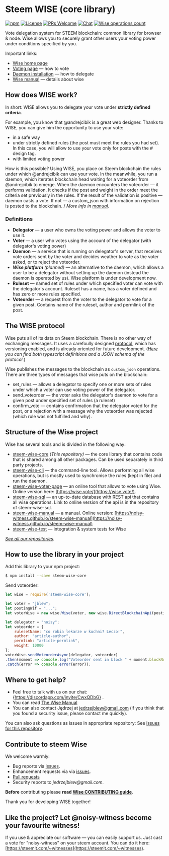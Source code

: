 # Steem WISE (core library)


<!--§ data.config.generateDefaultBadges(data) §-->
[![npm](https://img.shields.io/npm/v/steem-wise-core.svg?style=flat-square)](https://www.npmjs.com/package/steem-wise-core) [![License](https://img.shields.io/github/license/wise-team/steem-wise-core.svg?style=flat-square)](https://github.com/wise-team/steem-wise-core/blob/master/LICENSE) [![PRs Welcome](https://img.shields.io/badge/PRs-welcome-brightgreen.svg?style=flat-square)](http://makeapullrequest.com) [![Chat](https://img.shields.io/badge/chat%20on%20discord-6b11ff.svg?style=flat-square)](https://discordapp.com/invite/CwxQDbG) [![Wise operations count](https://img.shields.io/badge/dynamic/json.svg?label=wise%20operations%20count&url=http%3A%2F%2Fsql.wise.vote%3A%2Foperations%3Fselect%3Dcount&query=%24%5B0%5D.count&colorB=blue&style=flat-square)](http://sql.wise.vote/operations?select=moment,delegator,voter,operation_type&order=moment.desc)
<!--§§.-->



Vote delegation system for STEEM blockchain: common library for browser & node. Wise allows you to securely grant other users your voting power under conditions specified by you.

Important links:

- [Wise home page](https://noisy-witness.github.io/steem-wise-manual/)
- [Voting page](https://wise.vote/)  — how to vote
- [Daemon installation](https://noisy-witness.github.io/steem-wise-manual/installation) — how to delegate
- [Wise manual](https://noisy-witness.github.io/steem-wise-manual/introduction) — details about wise



## How does WISE work?

In short: WISE allows you to delegate your vote under **strictly defined criteria**.

For example, you know that @andrejcibik is a great web designer. Thanks to WISE, you can give him the opportunity to use your vote:

- in a safe way
- under strictly defined rules (the post must meet the rules you had set). In this case, you will allow to use your vote only for posts with the # design tag.
- with limited voting power

How is this possible? Using WISE, you place on Steem blockchain the rules under which @andrejcibik can use your vote. In the meanwhile, you run a daemon, which iterates blockchain head waiting for a voteorder from @andrejcibik to emerge. When the daemon encounters the voteorder — it performs validation. It checks if the post and weight in the order meet the criteria set previously in the rules. If the result of the validation is positive — daemon casts a vote. If not — a custom_json with information on rejection is posted to the blockchain. / _More info in [manual](https://noisy-witness.github.io/steem-wise-manual/introduction)._



### Definitions

- **Delegator** — a user who owns the voting power and allows the voter to use it.
- **Voter** — a user who votes using the account of the delegator (with delegator's voting power)
- **Daemon** — a service that is running on delegator's server, that receives vote orders sent by the voter and decides weather to vote as the voter asked, or to reject the voteorder.
- ***Wise platform*** *(planned)* — an alternative to the daemon, which allows a user to be a delegator without setting up the daemon (instead the daemon is operated by us). Wise platform is under development now.
- **Ruleset** — named set of rules under which specified voter can vote with the delegator's account. Ruleset has a name, has a voter defined and has zero or more rules specified.
- **Voteorder** — a request from the voter to the delegator to vote for a given post. Contains name of the ruleset, author and permlink of the post.



## The WISE protocol

Wise puts all of its data on Steem blockchain. There is no other way of exchanging messages. It uses a carefoully designed [protocol](https://github.com/noisy-witness/steem-wise-core/tree/master/src/protocol/versions), which has versioning enabled, and is already oriented for future development. (_[Here](https://github.com/noisy-witness/steem-wise-core/tree/master/src/protocol/versions/v2) you can find both typescript definitions and a JSON schema of the protocol._)

Wise publishes the messages to the blockchain as `custom_json` operations. There are three types of messages that wise puts on the blockchain:

- set_rules — allows a delegator to specify one or more sets of rules under which a voter can use voting power of the delegator.
- send_voteorder — the voter asks the delegator's daemon to vote for a given post under specified set of rules (a ruleset)
- confirm_vote — contains confirmation that the delegator voted for the post, or a rejection with a message why the voteorder was rejected (which rule was not fulfilled and why).



## Structure of the Wise project

Wise has several tools and is divided in the following way:

- [steem-wise-core](https://github.com/noisy-witness/steem-wise-core) *(This repository)* — the core library that contains code that is shared among all other packages. Can be used separately in third party projects.
- [steem-wise-cli](https://github.com/noisy-witness/steem-wise-cli) — the command-line tool. Allows performing all wise operations, but is mostly used to synchronise the rules (kept in file) and run the daemon.
- [steem-wise-voter-page](https://github.com/noisy-witness/steem-wise-voter-page) — an online tool that allows to vote using Wise. Online version here: [https://wise.vote/](https://wise.vote/).
- [steem-wise-sql](https://github.com/noisy-witness/steem-wise-sql) — an up-to-date database with REST api that contains all wise operations. Link to online version of the api is in the repository of steem-wise-sql.
- [steem-wise-manual](https://github.com/noisy-witness/steem-wise-manual) — a manual. Online version: [https://noisy-witness.github.io/steem-wise-manual](https://noisy-witness.github.io/steem-wise-manual)
- [steem-wise-test](https://github.com/noisy-witness/steem-wise-test) — integration & system tests for Wise

*[See all our repositories](https://github.com/noisy-witness).*



## How to use the library in your project

Add this library to your npm project:

```bash
$ npm install --save steem-wise-core
```

Send voteorder:

```js
let wise = require('steem-wise-core');

let voter = "jblew";
let postingWif = "...";
let voterWise = new wise.Wise(voter, new wise.DirectBlockchainApi(postingWif));

let delegator = "noisy";
let voteorder = {
    rulesetName: "co robia lekarze w kuchni? Leczo!",
    author: "article-author",
    permlink: "article-permlink",
    weight: 10000
};
voterWise.sendVoteorderAsync(delegator, voteorder)
.then(moment => console.log("Voteorder sent in block " + moment.blockNum))
.catch(error => console.error(error));
```



<!--§ data.config.generateHelpMd(data) §-->
## Where to get help?

- Feel free to talk with us on our chat: {https://discordapp.com/invite/CwxQDbG} .
- You can read [The Wise Manual]({https://wise.vote/introduction})
- You can also contact Jędrzej at jedrzejblew@gmail.com (if you think that you found a security issue, please contact me quickly).

You can also ask questions as issues in appropriate repository: See [issues for this repository](https://github.com/wise-team/steem-wise-core/issues).

<!--§§.-->


<!--§ data.config.generateHelpUsMd(data) §-->
## Contribute to steem Wise

We welcome warmly:

- Bug reports via [issues](https://github.com/wise-team/steem-wise-core).
- Enhancement requests via via [issues](https://github.com/wise-team/steem-wise-core/issues).
- [Pull requests](https://github.com/wise-team/steem-wise-core/pulls)
- Security reports to _jedrzejblew@gmail.com_.

**Before** contributing please **read [Wise CONTRIBUTING guide](https://github.com/wise-team/steem-wise-core/blob/master/CONTRIBUTING.md)**.

Thank you for developing WISE together!



## Like the project? Let @noisy-witness become your favourite witness!

If you use & appreciate our software — you can easily support us. Just cast a vote for "noisy-witness" on your steem account. You can do it here: [https://steemit.com/~witnesses](https://steemit.com/~witnesses).

<!--§§.-->

<!-- Prayer: Gloria Patri, et Filio, et Spiritui Sancto, sicut erat in principio et nunc et semper et in saecula saeculorum. Amen. In te, Domine, speravi: non confundar in aeternum. -->

